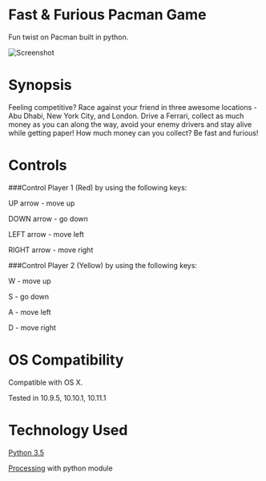 # Fast & Furious Pacman Game
Fun twist on Pacman built in python.

![Screenshot](https://github.com/brainstorm6334/Fast-Furious-Pacman-Game/view/master/FastFurious.app/Contents/Processing/menu.jpg "Preview")

# Synopsis

Feeling competitive? Race against your friend in three awesome locations - Abu Dhabi, New York City, and London. Drive a Ferrari, collect as much money as you can along the way, avoid your enemy drivers and stay alive while getting paper! How much money can you collect? Be fast and furious!

# Controls

###Control Player 1 (Red) by using the following keys:

UP arrow - move up

DOWN arrow - go down

LEFT arrow - move left

RIGHT arrow - move right


###Control Player 2 (Yellow) by using the following keys:

W - move up

S - go down

A - move left

D - move right


# OS Compatibility

Compatible with OS X. 

Tested in 10.9.5, 10.10.1, 10.11.1

# Technology Used

[Python 3.5](https://www.python.org/)

[Processing](https://processing.org/) with python module
